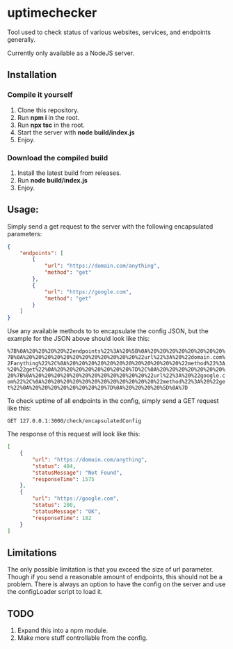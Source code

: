 # uptimechecker
Tool used to check status of various websites, services, and endpoints generally.

Currently only available as a NodeJS server.

## Installation
### Compile it yourself
 1. Clone this repository.
 2. Run **npm i** in the root.
 3. Run **npx tsc** in the root.
 4. Start the server with **node build/index.js**
 5. Enjoy.

### Download the compiled build

1. Install the latest build from releases.
2. Run **node build/index.js**
3. Enjoy.

## Usage: 
Simply send a get request to the server with the following encapsulated parameters:
```json
{
    "endpoints": [
        {
            "url": "https://domain.com/anything",
            "method": "get"
        },
        {
            "url": "https://google.com",
            "method": "get"
        }
    ]
}
```

Use any available methods to to encapsulate the config JSON, but the example for the JSON above should look like this:

```%7B%0A%20%20%20%20%22endpoints%22%3A%20%5B%0A%20%20%20%20%20%20%20%20%7B%0A%20%20%20%20%20%20%20%20%20%20%20%20%22url%22%3A%20%22domain.com%2Fanything%22%2C%0A%20%20%20%20%20%20%20%20%20%20%20%20%22method%22%3A%20%22get%22%0A%20%20%20%20%20%20%20%20%7D%2C%0A%20%20%20%20%20%20%20%20%7B%0A%20%20%20%20%20%20%20%20%20%20%20%20%22url%22%3A%20%22google.com%22%2C%0A%20%20%20%20%20%20%20%20%20%20%20%20%22method%22%3A%20%22get%22%0A%20%20%20%20%20%20%20%20%7D%0A%20%20%20%20%5D%0A%7D```

To check uptime of all endpoints in the config, simply send a GET request like this:

```
GET 127.0.0.1:3000/check/encapsulatedConfig
```

The response of this request will look like this: 

```json
[
    {
        "url": "https://domain.com/anything",
        "status": 404,
        "statusMessage": "Not Found",
        "responseTime": 1575
    },
    {
        "url": "https://google.com",
        "status": 200,
        "statusMessage": "OK",
        "responseTime": 182
    }
]
```

## Limitations
The only possible limitation is that you exceed the size of url parameter. Though if you send a reasonable amount of endpoints, this should not be a problem. There is always an option to have the config on the server and use the configLoader script to load it.



## TODO
1. Expand this into a npm module.
2. Make more stuff controllable from the config.
